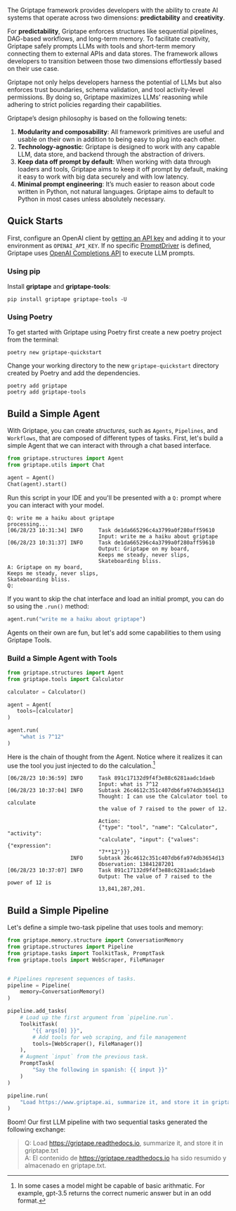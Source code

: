 The Griptape framework provides developers with the ability to create AI systems that operate across two dimensions: **predictability** and **creativity**. 

For **predictability**, Griptape enforces structures like sequential pipelines, DAG-based workflows, and long-term memory. To facilitate creativity, Griptape safely prompts LLMs with tools and short-term memory connecting them to external APIs and data stores. The framework allows developers to transition between those two dimensions effortlessly based on their use case.

Griptape not only helps developers harness the potential of LLMs but also enforces trust boundaries, schema validation, and tool activity-level permissions. By doing so, Griptape maximizes LLMs’ reasoning while adhering to strict policies regarding their capabilities.

Griptape’s design philosophy is based on the following tenets:

1. **Modularity and composability**: All framework primitives are useful and usable on their own in addition to being easy to plug into each other.
2. **Technology-agnostic**: Griptape is designed to work with any capable LLM, data store, and backend through the abstraction of drivers.
3. **Keep data off prompt by default**: When working with data through loaders and tools, Griptape aims to keep it off prompt by default, making it easy to work with big data securely and with low latency.
4. **Minimal prompt engineering**: It’s much easier to reason about code written in Python, not natural languages. Griptape aims to default to Python in most cases unless absolutely necessary.

## Quick Starts

First, configure an OpenAI client by [getting an API key](https://beta.openai.com/account/api-keys) and adding it to your environment as `OPENAI_API_KEY`. If no specific [PromptDriver](structures/prompt-drivers.md) is defined, Griptape uses [OpenAI Completions API](https://platform.openai.com/docs/guides/completion) to execute LLM prompts. 

### Using pip

Install **griptape** and **griptape-tools**:

```
pip install griptape griptape-tools -U
```

### Using Poetry

To get started with Griptape using Poetry first create a new poetry project from the terminal: 

```
poetry new griptape-quickstart
```

Change your working directory to the new `griptape-quickstart` directory created by Poetry and add the dependencies. 

```
poetry add griptape
poetry add griptape-tools
```
## Build a Simple Agent 
With Griptape, you can create *structures*, such as `Agents`, `Pipelines`, and `Workflows`, that are composed of different types of tasks. First, let's build a simple Agent that we can interact with through a chat based interface. 

```python
from griptape.structures import Agent
from griptape.utils import Chat

agent = Agent()
Chat(agent).start()
```
Run this script in your IDE and you'll be presented with a `Q:` prompt where you can interact with your model. 
```
Q: write me a haiku about griptape 
processing...
[06/28/23 10:31:34] INFO     Task de1da665296c4a3799a0f280aff59610              
                             Input: write me a haiku about griptape             
[06/28/23 10:31:37] INFO     Task de1da665296c4a3799a0f280aff59610              
                             Output: Griptape on my board,                      
                             Keeps me steady, never slips,                      
                             Skateboarding bliss.                               
A: Griptape on my board,
Keeps me steady, never slips,
Skateboarding bliss.
Q: 
```
If you want to skip the chat interface and load an initial prompt, you can do so using the `.run()` method: 

```python
agent.run("write me a haiku about griptape")
```
Agents on their own are fun, but let's add some capabilities to them using Griptape Tools. 
### Build a Simple Agent with Tools 

```python
from griptape.structures import Agent
from griptape.tools import Calculator

calculator = Calculator()

agent = Agent(
   tools=[calculator]
)

agent.run(
    "what is 7^12"
)
```
Here is the chain of thought from the Agent. Notice where it realizes it can use the tool you just injected to do the calculation.[^1] 
[^1]: In some cases a model might be capable of basic arithmatic. For example, gpt-3.5 returns the correct numeric answer but in an odd format.

```
[06/28/23 10:36:59] INFO     Task 891c17132d9f4f3e88c6281aadc1daeb              
                             Input: what is 7^12                                
[06/28/23 10:37:04] INFO     Subtask 26c4612c351c407db6fa974db3654d13           
                             Thought: I can use the Calculator tool to calculate
                             the value of 7 raised to the power of 12.          
                                                                                
                             Action:                                            
                             {"type": "tool", "name": "Calculator", "activity": 
                             "calculate", "input": {"values": {"expression":    
                             "7**12"}}}                                         
                    INFO     Subtask 26c4612c351c407db6fa974db3654d13           
                             Observation: 13841287201                           
[06/28/23 10:37:07] INFO     Task 891c17132d9f4f3e88c6281aadc1daeb              
                             Output: The value of 7 raised to the power of 12 is
                             13,841,287,201.   
```

## Build a Simple Pipeline

Let's define a simple two-task pipeline that uses tools and memory:

```python
from griptape.memory.structure import ConversationMemory
from griptape.structures import Pipeline
from griptape.tasks import ToolkitTask, PromptTask
from griptape.tools import WebScraper, FileManager


# Pipelines represent sequences of tasks.
pipeline = Pipeline(
    memory=ConversationMemory()
)

pipeline.add_tasks(
    # Load up the first argument from `pipeline.run`.
    ToolkitTask(
        "{{ args[0] }}",
        # Add tools for web scraping, and file management
        tools=[WebScraper(), FileManager()]
    ),
    # Augment `input` from the previous task.
    PromptTask(
        "Say the following in spanish: {{ input }}"
    )
)

pipeline.run(
    "Load https://www.griptape.ai, summarize it, and store it in griptape.txt"
)
```

Boom! Our first LLM pipeline with two sequential tasks generated the following exchange:

> Q: Load https://griptape.readthedocs.io, summarize it, and store it in griptape.txt  
> A: El contenido de https://griptape.readthedocs.io ha sido resumido y almacenado en griptape.txt.
